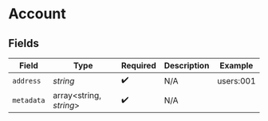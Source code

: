 # Account


## Fields

| Field                   | Type                    | Required                | Description             | Example                 |
| ----------------------- | ----------------------- | ----------------------- | ----------------------- | ----------------------- |
| `address`               | *string*                | :heavy_check_mark:      | N/A                     | users:001               |
| `metadata`              | array<string, *string*> | :heavy_check_mark:      | N/A                     |                         |